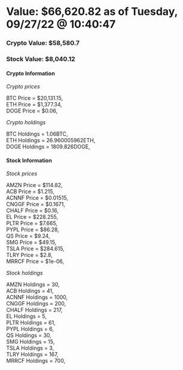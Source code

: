 # Value: $66,620.82 as of Tuesday, 09/27/22 @ 10:40:47 

### Crypto Value: $58,580.7

### Stock Value: $8,040.12

#### Crypto Information 
*Crypto prices* 

BTC Price = $20,131.15,  
ETH Price = $1,377.34,  
DOGE Price = $0.06,  


*Crypto holdings* 

BTC Holdings = 1.06BTC,  
ETH Holdings = 26.960005962ETH,  
DOGE Holdings = 1809.826DOGE,  


#### Stock Information 

*Stock prices* 

AMZN Price = $114.82,  
ACB Price = $1.215,  
ACNNF Price = $0.01515,  
CNGGF Price = $0.1671,  
CHALF Price = $0.16,  
EL Price = $228.255,  
PLTR Price = $7.665,  
PYPL Price = $86.28,  
QS Price = $9.24,  
SMG Price = $49.15,  
TSLA Price = $284.615,  
TLRY Price = $2.8,  
MRRCF Price = $1e-06,  


*Stock holdings* 

AMZN Holdings = 30,  
ACB Holdings = 41,  
ACNNF Holdings = 1000,  
CNGGF Holdings = 200,  
CHALF Holdings = 217,  
EL Holdings = 5,  
PLTR Holdings = 61,  
PYPL Holdings = 6,  
QS Holdings = 30,  
SMG Holdings = 15,  
TSLA Holdings = 3,  
TLRY Holdings = 167,  
MRRCF Holdings = 700,  


